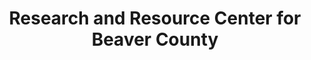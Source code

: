 ---
layout: repo
title: "Research and Resource Center for Beaver County"
id: 13137
permalink: repos/13137/
---